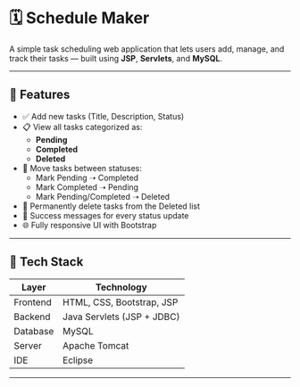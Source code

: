 # 🗓️ Schedule Maker

A simple task scheduling web application that lets users add, manage, and track their tasks — built using **JSP**, **Servlets**, and **MySQL**.

---

## 🚀 Features

- ✅ Add new tasks (Title, Description, Status)
- 📋 View all tasks categorized as:
  - **Pending**
  - **Completed**
  - **Deleted**
- 🔁 Move tasks between statuses:
  - Mark Pending ➝ Completed
  - Mark Completed ➝ Pending
  - Mark Pending/Completed ➝ Deleted
- 🧹 Permanently delete tasks from the Deleted list
- 🔔 Success messages for every status update
- 🌐 Fully responsive UI with Bootstrap

---

## 🧰 Tech Stack

| Layer       | Technology                |
|-------------|----------------------------|
| Frontend    | HTML, CSS, Bootstrap, JSP |
| Backend     | Java Servlets (JSP + JDBC)|
| Database    | MySQL                     |
| Server      | Apache Tomcat             |
| IDE         | Eclipse                   |

---

